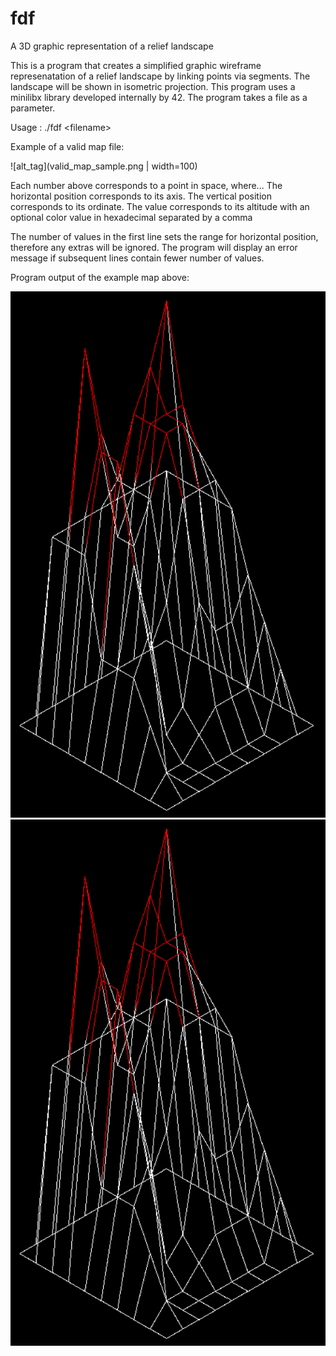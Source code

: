 # fdf
A 3D graphic representation of a relief landscape

This is a program that creates a simplified graphic wireframe represenatation of a relief landscape by linking points via segments. The landscape will be shown in isometric projection. This program uses a minilibx library developed internally by 42. The program takes a file as a parameter.

Usage : ./fdf \<filename>

Example of a valid map file:

![alt_tag](valid_map_sample.png | width=100)

Each number above corresponds to a point in space, where...
The horizontal position corresponds to its axis. 
The vertical position corresponds to its ordinate.
The value corresponds to its altitude with an optional color value in hexadecimal separated by a comma

The number of values in the first line sets the range for horizontal position, therefore any extras will be ignored. The program will display an error message if subsequent lines contain fewer number of values.

Program output of the example map above:

![alt_tag](sample_map_output.png)
<img src="sample_map_output.png" height="50%">
